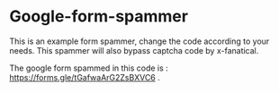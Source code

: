 # Google-form-spammer
This is an example form spammer, change the code according to your needs. This spammer will also bypass captcha code by x-fanatical.

The google form spammed in this code is : https://forms.gle/tGafwaArG2ZsBXVC6 .

